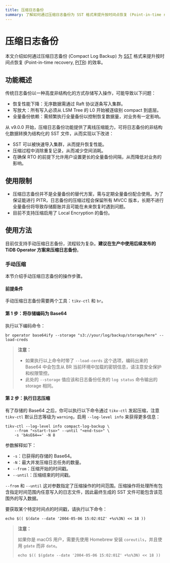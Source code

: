 ```yaml
---
title: 压缩日志备份
summary: 了解如何通过压缩日志备份为 SST 格式来提升按时间点恢复 (Point-in-time recovery, PITR) 的效率。
---
```


# 压缩日志备份

本文介绍如何通过压缩日志备份 (Compact Log Backup) 为 [SST](/glossary.md#static-sorted-table--sorted-string-table-sst) 格式来提升按时间点恢复 (Point-in-time recovery, [PITR](/glossary.md#point-in-time-recovery-pitr)) 的效率。

## 功能概述

传统日志备份以一种高度非结构化的方式存储写入操作，可能导致以下问题：

- 恢复性能下降：无序数据需通过 Raft 协议逐条写入集群。
- 写放大：所有写入必须从 LSM Tree 的 L0 开始被逐级别 compact 到底层。
- 全量备份依赖：需频繁执行全量备份以控制恢复数据量，对业务有一定影响。

从 v9.0.0 开始，压缩日志备份功能提供了离线压缩能力，可将日志备份的非结构化数据转换为结构化的 SST 文件，从而实现以下改进：

- SST 可以被快速导入集群，从而提升恢复性能。
- 压缩过程中消除重复记录，从而减少空间消耗。
- 在确保 RTO 的前提下允许用户设置更长的全量备份间隔，从而降低对业务的影响。

## 使用限制

- 压缩日志备份并不是全量备份的替代方案，需与定期全量备份配合使用。为了保证能进行 PITR，日志备份的压缩过程会保留所有 MVCC 版本，长期不进行全量备份将导致存储膨胀并且可能在未来恢复时遇到问题。
- 目前不支持压缩启用了 Local Encryption 的备份。

## 使用方法

目前仅支持手动压缩日志备份，流程较为复杂。**建议在生产中使用后续发布的 TiDB Operator 方案来压缩日志备份**。

### 手动压缩

本节介绍手动压缩日志备份的操作步骤。

#### 前提条件

手动压缩日志备份需要两个工具：`tikv-ctl` 和 `br`。

#### 第 1 步：将存储编码为 Base64

执行以下编码命令：

```shell
br operator base64ify --storage "s3://your/log/backup/storage/here" --load-creds
```

> **注意：**
>
> - 如果执行以上命令时带了 `--load-cerds` 这个选项，编码出来的 Base64 中会包含从 BR 当前环境中加载的密钥信息，请注意安全保护和权限管控。
> - 此处的 `--storage` 值应该和日志备份任务的 `log status` 命令输出的 storage 相同。

#### 第 2 步：执行日志压缩

有了存储的 Base64 之后，你可以执行以下命令通过 `tikv-ctl` 发起压缩，注意 `tikv-ctl` 默认日志等级为 `warning`，启用 `--log-level info` 来获得更多信息：

```shell
tikv-ctl --log-level info compact-log-backup \
    --from "<start-tso>" --until "<end-tso>" \
    -s 'bAsE64==' -N 8
```

参数解释如下：

- `-s`：已获得的存储的 Base64。
- `-N`：最大并发压缩日志任务的数量。
- `--from`：压缩开始的时间戳。
- `--until`：压缩结束的时间戳。

`--from` 和 `--until` 这对参数指定了压缩操作的时间范围。压缩操作将处理所有包含指定时间范围内任意写入的日志文件，因此最终生成的 SST 文件可能包含该范围外的写入数据。

要获取某个特定时间点的时间戳，请执行以下命令：

```shell
echo $(( $(date --date '2004-05-06 15:02:01Z' +%s%3N) << 18 ))
```

> **注意：**
>
> 如果你是 macOS 用户，需要先使用 Homebrew 安装 `coreutils`，并且使用 `gdate` 而非 `date`。
>
> ```shell
> echo $(( $(gdate --date '2004-05-06 15:02:01Z' +%s%3N) << 18 ))
> ```
